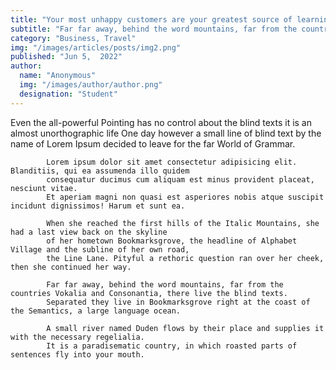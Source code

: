```yaml
---
title: "Your most unhappy customers are your greatest source of learning"
subtitle: "Far far away, behind the word mountains, far from the countries Vokalia and Consonantia, there live the blind texts."
category: "Business, Travel"
img: "/images/articles/posts/img2.png"
published: "Jun 5,  2022"
author:
  name: "Anonymous"
  img: "/images/author/author.png"
  designation: "Student"
---
```

Even the all-powerful Pointing has no control about the blind texts it is an almost unorthographic life One day however a small line of blind 
            text by the name of Lorem Ipsum decided to leave for the far World of Grammar.

            Lorem ipsum dolor sit amet consectetur adipisicing elit. Blanditiis, qui ea assumenda illo quidem 
            consequatur ducimus cum aliquam est minus provident placeat, nesciunt vitae. 
            Et aperiam magni non quasi est asperiores nobis atque suscipit incidunt dignissimos! Harum et sunt ea.

            When she reached the first hills of the Italic Mountains, she had a last view back on the skyline 
            of her hometown Bookmarksgrove, the headline of Alphabet Village and the subline of her own road, 
            the Line Lane. Pityful a rethoric question ran over her cheek, then she continued her way.

            Far far away, behind the word mountains, far from the countries Vokalia and Consonantia, there live the blind texts.
            Separated they live in Bookmarksgrove right at the coast of the Semantics, a large language ocean.

            A small river named Duden flows by their place and supplies it with the necessary regelialia. 
            It is a paradisematic country, in which roasted parts of sentences fly into your mouth.

